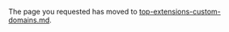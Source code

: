 
The page you requested has moved to [top-extensions-custom-domains.md](top-extensions-custom-domains.md).
